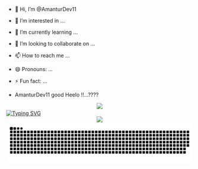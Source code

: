 - 👋 Hi, I’m @AmanturDev11
- 👀 I’m interested in ...
- 🌱 I’m currently learning ...
- 💞️ I’m looking to collaborate on ...
- 📫 How to reach me ...
- 😄 Pronouns: ...
- ⚡ Fun fact: ...

- AmanturDev11 good Heelo !!...????
<div align="center">
  <a href="https://github.com/AmanturDev11">
  <img height="100" src="https://readme-typing-svg.herokuapp.com?color=blue&lines=Just+Frontend+Developer"/>
</a>
</div>
<a href="https://git.io/typing-svg"><img src="https://readme-typing-svg.demolab.com?font=Fira+Code&pause=1000&random=false&width=435&lines=Hi%2C+My+name+is+Amantur+Ismailov" alt="Typing SVG" /></a>

<div align="center">
    <img src="https://skillicons.dev/icons?i=javascript,typescript,styledcomponents,redux,react,mui,html,css,vscode,github,figma,scss,git,vite,vercel" />
   
</div>
<!---
AmanturDev11/AmanturDev11 is a ✨ special ✨ repository because its `README.md` (this file) appears on your GitHub profile.
You can click the Preview link to take a look at your changes.
--->
<img src="https://raw.githubusercontent.com/bimashazaman/Github-snake-SVG/master/snake.svg" alt="" />
